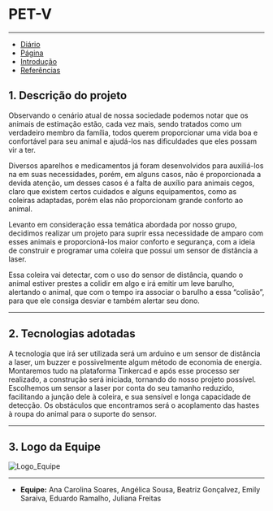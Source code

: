 # PET-V
---
- [Diário](./menu_diario.md/)
- [Página](./README.md/)
- [Introdução](./introducao.md/)
- [Referências](./referencia.md)


## 1. Descrição do projeto



Observando o cenário atual de nossa sociedade podemos notar que os animais de estimação estão, cada vez mais, sendo tratados como um verdadeiro membro da família, todos querem proporcionar uma vida boa e confortável para seu animal e ajudá-los nas dificuldades que eles possam vir a ter.



Diversos aparelhos e medicamentos já foram desenvolvidos para auxiliá-los na em suas necessidades, porém, em alguns casos, não é proporcionada a devida atenção, um desses casos é a falta de auxílio para animais cegos, claro que existem certos cuidados e alguns equipamentos, como as coleiras adaptadas, porém elas não proporcionam grande conforto ao animal.



Levanto em consideração essa temática abordada por nosso grupo, decidimos realizar um projeto para suprir essa necessidade de amparo com esses animais e proporcioná-los maior conforto e segurança, com a ideia de construir e programar uma coleira que possui um sensor de distância a laser.



Essa coleira vai detectar, com o uso do sensor de distância, quando o animal estiver prestes a colidir em algo e irá emitir um leve barulho, alertando o animal, que com o tempo ira associar o barulho a essa “colisão”, para que ele consiga desviar e também alertar seu dono.



---



## 2. Tecnologias adotadas



A tecnologia que irá ser utilizada será um arduino e um sensor de distância a laser, um buzzer e possivelmente algum método de economia de energia.
Montaremos tudo na plataforma Tinkercad e após esse processo ser realizado, a construção será iniciada, tornando do nosso projeto possível.
Escolhemos um sensor a laser por conta do seu tamanho reduzido, facilitando a junção dele à coleira, e sua sensível e longa capacidade de detecção.
Os obstáculos que encontramos será o acoplamento das hastes à roupa do animal para o suporte do sensor.



---



## 3. Logo da Equipe



![Logo_Equipe](https://user-images.githubusercontent.com/100946334/156784682-98db3330-6be7-4c14-b369-b00742380ab8.png)



---



- **Equipe:** Ana Carolina Soares, Angélica Sousa, Beatriz Gonçalvez, Emily Saraiva, Eduardo Ramalho, Juliana Freitas

